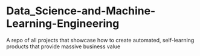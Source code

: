 # Data_Science-and-Machine-Learning-Engineering
A repo of all projects that showcase how  to create automated, self-learning products that provide massive business value
